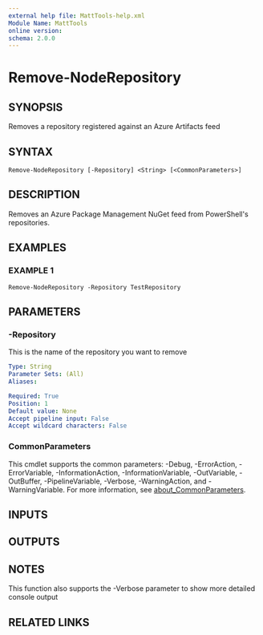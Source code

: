 ```yaml
---
external help file: MattTools-help.xml
Module Name: MattTools
online version:
schema: 2.0.0
---
```


# Remove-NodeRepository

## SYNOPSIS
Removes a repository registered against an Azure Artifacts feed

## SYNTAX

```
Remove-NodeRepository [-Repository] <String> [<CommonParameters>]
```

## DESCRIPTION
Removes an Azure Package Management NuGet feed from PowerShell's repositories.

## EXAMPLES

### EXAMPLE 1
```
Remove-NodeRepository -Repository TestRepository
```

## PARAMETERS

### -Repository
This is the name of the repository you want to remove

```yaml
Type: String
Parameter Sets: (All)
Aliases:

Required: True
Position: 1
Default value: None
Accept pipeline input: False
Accept wildcard characters: False
```

### CommonParameters
This cmdlet supports the common parameters: -Debug, -ErrorAction, -ErrorVariable, -InformationAction, -InformationVariable, -OutVariable, -OutBuffer, -PipelineVariable, -Verbose, -WarningAction, and -WarningVariable. For more information, see [about_CommonParameters](http://go.microsoft.com/fwlink/?LinkID=113216).

## INPUTS

## OUTPUTS

## NOTES
This function also supports the -Verbose parameter to show more detailed console output

## RELATED LINKS
